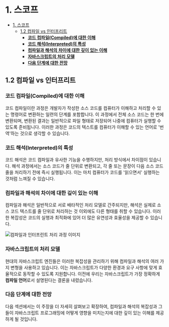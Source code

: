 # 1. 스코프

- [1. 스코프](#1-스코프)
  - [1.2 컴파일 vs 인터프리트](#12-컴파일-vs-인터프리트)
    - [**코드 컴파일(Compiled)에 대한 이해**](#코드-컴파일compiled에-대한-이해)
    - [**코드 해석(Interpreted)의 특성**](#코드-해석interpreted의-특성)
    - [**컴파일과 해석의 차이에 대한 깊이 있는 이해**](#컴파일과-해석의-차이에-대한-깊이-있는-이해)
    - [**자바스크립트의 처리 모델**](#자바스크립트의-처리-모델)
    - [**다음 단계에 대한 전망**](#다음-단계에-대한-전망)

## 1.2 컴파일 vs 인터프리트

### **코드 컴파일(Compiled)에 대한 이해**

코드 컴파일이란 과정은 개발자가 작성한 소스 코드를 컴퓨터가 이해하고 처리할 수 있는 명령어로 변환하는 일련의 단계를 포함합니다. 이 과정에서 전체 소스 코드는 한 번에 변환되며, 변환된 결과는 일반적으로 파일 형태로 저장되어 나중에 컴퓨터가 실행할 수 있도록 준비됩니다. 이러한 과정은 코드의 텍스트를 컴퓨터가 이해할 수 있는 언어로 '번역'하는 것으로 생각할 수 있습니다.

### **코드 해석(Interpreted)의 특성**

코드 해석은 코드 컴파일과 유사한 기능을 수행하지만, 처리 방식에서 차이점이 있습니다. 해석 과정에서는 소스 코드가 줄 단위로 변환되고, 각 줄 또는 문장이 다음 소스 코드 줄을 처리하기 전에 즉시 실행됩니다. 이는 마치 컴퓨터가 코드를 '읽으면서' 실행하는 것처럼 느껴질 수 있습니다.

### **컴파일과 해석의 차이에 대한 깊이 있는 이해**

컴파일과 해석은 일반적으로 서로 배타적인 처리 모델로 간주되지만, 해석은 실제로 소스 코드 텍스트를 줄 단위로 처리하는 것 이외에도 다른 형태를 취할 수 있습니다. 이러한 복잡성은 코드의 실행과 최적화에 있어 더 많은 유연성과 효율성을 제공할 수 있습니다.

![컴파일과 인터프린트 처리 과정 이미지](https://github.com/getify/You-Dont-Know-JS/raw/2nd-ed/scope-closures/images/fig1.png)

### **자바스크립트의 처리 모델**

현대의 자바스크립트 엔진들은 이러한 복잡성을 관리하기 위해 컴파일과 해석의 여러 가지 변형을 사용하고 있습니다. 이는 자바스크립트가 다양한 환경과 요구 사항에 맞게 효율적으로 동작할 수 있도록 지원합니다. 이전에 우리는 자바스크립트가 가장 정확하게 **컴파일 언어**로서 설명된다는 결론을 내렸습니다.

### **다음 단계에 대한 전망**

다음 섹션에서는 이 주장을 더 자세히 살펴보고 확장하여, 컴파일과 해석의 복잡성과 그들이 자바스크립트 프로그래밍에 어떻게 영향을 미치는지에 대한 깊이 있는 이해를 제공하게 될 것입니다.